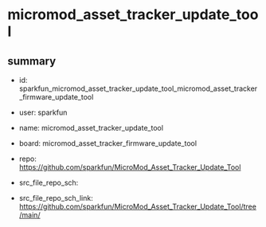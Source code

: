 # micromod_asset_tracker_update_tool
 
## summary 
* id: sparkfun_micromod_asset_tracker_update_tool_micromod_asset_tracker_firmware_update_tool
* user: sparkfun
* name: micromod_asset_tracker_update_tool
* board: micromod_asset_tracker_firmware_update_tool
* repo: https://github.com/sparkfun/MicroMod_Asset_Tracker_Update_Tool



* src_file_repo_sch: 
* src_file_repo_sch_link: https://github.com/sparkfun/MicroMod_Asset_Tracker_Update_Tool/tree/main/




